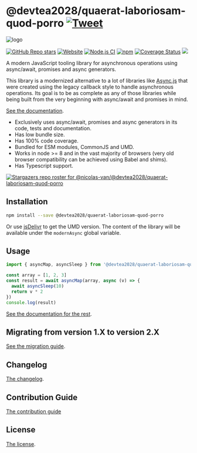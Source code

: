# @devtea2028/quaerat-laboriosam-quod-porro [![Tweet](https://img.shields.io/twitter/url/http/shields.io.svg?style=social)](https://twitter.com/intent/tweet?text=Meet%20this%20awesome%20library&url=https://github.com/devtea2028/quaerat-laboriosam-quod-porro&via=nicolasvanhoren&hashtags=javascript,asyncawait,async,libraries,programming)

![logo](https://github.com/devtea2028/quaerat-laboriosam-quod-porro/raw/master/img/facebook_cover_photo_2_680.png)

[![GitHub Repo stars](https://img.shields.io/github/stars/nicolas-van/@devtea2028/quaerat-laboriosam-quod-porro?style=social)](https://github.com/devtea2028/quaerat-laboriosam-quod-porro/stargazers) [![Website](https://img.shields.io/website.svg?url=http%3A%2F%2Fnicolas-van.github.io%2F@devtea2028/quaerat-laboriosam-quod-porro)](https://nicolas-van.github.io/@devtea2028/quaerat-laboriosam-quod-porro)
[![Node.js CI](https://github.com/devtea2028/quaerat-laboriosam-quod-porro/workflows/Node.js%20CI/badge.svg)](https://github.com/devtea2028/quaerat-laboriosam-quod-porro/actions) [![npm](https://img.shields.io/npm/v/@devtea2028/quaerat-laboriosam-quod-porro)](https://www.npmjs.com/package/@devtea2028/quaerat-laboriosam-quod-porro) [![Coverage Status](https://coveralls.io/repos/github/nicolas-van/@devtea2028/quaerat-laboriosam-quod-porro/badge.svg?branch=master)](https://coveralls.io/github/nicolas-van/@devtea2028/quaerat-laboriosam-quod-porro?branch=master) [![](https://data.jsdelivr.com/v1/package/npm/@devtea2028/quaerat-laboriosam-quod-porro/badge)](https://www.jsdelivr.com/package/npm/@devtea2028/quaerat-laboriosam-quod-porro)

A modern JavaScript tooling library for asynchronous operations using async/await, promises and async generators.

This library is a modernized alternative to a lot of libraries like [Async.js](https://caolan.github.io/async/v3/) that were created using the legacy callback style to handle asynchronous operations. Its goal is to be as complete as any of those libraries while being built from the very beginning with async/await and promises in mind.

[See the documentation](https://nicolas-van.github.io/@devtea2028/quaerat-laboriosam-quod-porro).

* Exclusively uses async/await, promises and async generators in its code, tests and documentation.
* Has low bundle size.
* Has 100% code coverage.
* Bundled for ESM modules, CommonJS and UMD.
* Works in node >= 8 and in the vast majority of browsers (very old browser compatibility can be achieved using Babel and shims).
* Has Typescript support.

[![Stargazers repo roster for @nicolas-van/@devtea2028/quaerat-laboriosam-quod-porro](https://reporoster.com/stars/nicolas-van/@devtea2028/quaerat-laboriosam-quod-porro)](https://github.com/devtea2028/quaerat-laboriosam-quod-porro/stargazers)

## Installation

```bash
npm install --save @devtea2028/quaerat-laboriosam-quod-porro
```

Or use [jsDelivr](https://www.jsdelivr.com/package/npm/@devtea2028/quaerat-laboriosam-quod-porro) to get the UMD version. The content of the library will be available under the `modernAsync` global variable.

## Usage

```javascript
import { asyncMap, asyncSleep } from '@devtea2028/quaerat-laboriosam-quod-porro'

const array = [1, 2, 3]
const result = await asyncMap(array, async (v) => {
  await asyncSleep(10)
  return v * 2
})
console.log(result)
```

[See the documentation for the rest](https://nicolas-van.github.io/@devtea2028/quaerat-laboriosam-quod-porro).

## Migrating from version 1.X to version 2.X

[See the migration guide](https://github.com/devtea2028/quaerat-laboriosam-quod-porro/blob/master/version-1-to-2-guide.md).

## Changelog

[The changelog](https://github.com/devtea2028/quaerat-laboriosam-quod-porro/blob/master/CHANGELOG.md).

## Contribution Guide

[The contribution guide](https://github.com/devtea2028/quaerat-laboriosam-quod-porro/blob/master/CONTRIBUTING.md)

## License

[The license](https://github.com/devtea2028/quaerat-laboriosam-quod-porro/blob/master/LICENSE.md).
